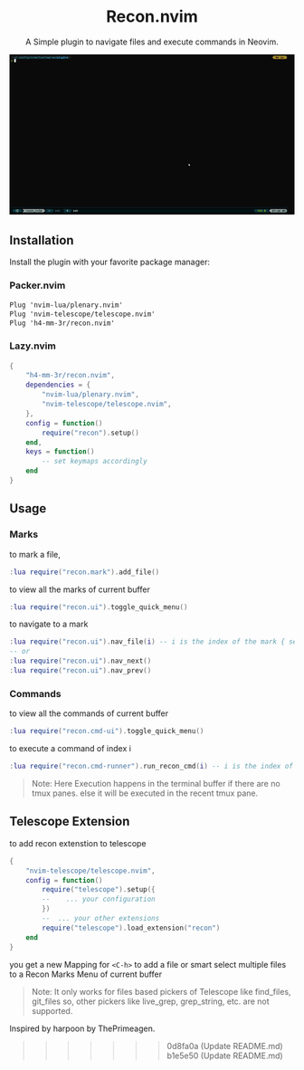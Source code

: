 <div align="center">

# Recon.nvim

A Simple plugin to navigate files and execute commands in Neovim. 

</div>

![Recon](assets/recording.gif)

## Installation
Install the plugin with your favorite package manager:

### Packer.nvim
```vim
Plug 'nvim-lua/plenary.nvim'
Plug 'nvim-telescope/telescope.nvim'
Plug 'h4-mm-3r/recon.nvim'
```

### Lazy.nvim
```lua
{
    "h4-mm-3r/recon.nvim",
    dependencies = {
        "nvim-lua/plenary.nvim",
        "nvim-telescope/telescope.nvim",
    },
    config = function()
        require("recon").setup()
    end,
    keys = function()
        -- set keymaps accordingly
    end
}
```

## Usage

### Marks
to mark a file,
```lua
:lua require("recon.mark").add_file()
```
to view all the marks of current buffer
```lua
:lua require("recon.ui").toggle_quick_menu()
```
to navigate to a mark
```lua
:lua require("recon.ui").nav_file(i) -- i is the index of the mark { set keymaps accordingly }
-- or 
:lua require("recon.ui").nav_next()
:lua require("recon.ui").nav_prev()
```

### Commands
to view all the commands of current buffer
```lua
:lua require("recon.cmd-ui").toggle_quick_menu()
```
to execute a command of index i
```lua
:lua require("recon.cmd-runner").run_recon_cmd(i) -- i is the index of the command { set keymaps accordingly }
```
> Note: Here Execution happens in the terminal buffer if there are no tmux panes. else it will be executed in the recent tmux pane.

## Telescope Extension
to add recon extenstion to telescope
```lua
{
    "nvim-telescope/telescope.nvim",
    config = function()
        require("telescope").setup({
        --    ... your configuration
        })
        --  ... your other extensions
        require("telescope").load_extension("recon")
    end
}
```

you get a new Mapping for `<C-h>` to add a file or smart select multiple files
to a Recon Marks Menu of current buffer

> Note: It only works for files based pickers of Telescope like find_files, git_files
> so, other pickers like live_grep, grep_string, etc. are not supported.

Inspired by harpoon by ThePrimeagen.
>>>>>>> 0d8fa0a (Update README.md)
>>>>>>> b1e5e50 (Update README.md)
